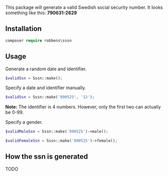 This package will generate a valid Swedish social security number.
It looks something like this: **790631-2629**
## Installation
```php
composer require robbens\sssn
```

## Usage
Generate a random date and identifier.
```php
$validSsn = Sssn::make();
```
Specify a date and identifier manually.
```php
$validSsn = Sssn::make('890525', '12');
```
**Note:** The identifier is 4 numbers. However, only the first two can actually be 0-99.

Specify a gender.
```php
$validMaleSsn = Sssn::make('890525')->male();

$validFemaleSsn = Sssn::make('890525')->female();
```

## How the ssn is generated
TODO
